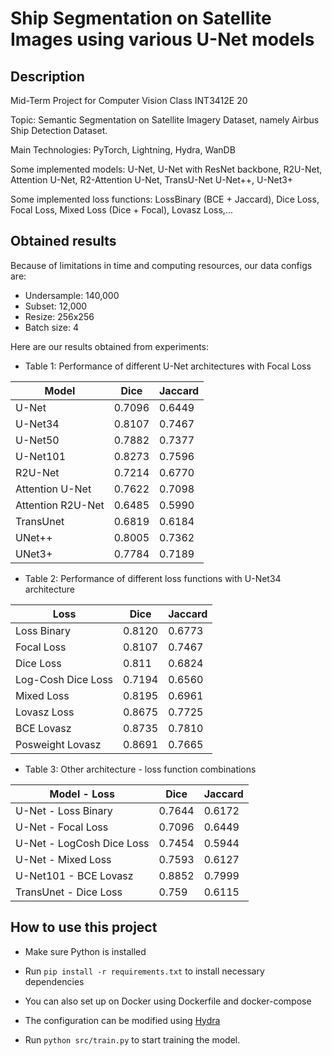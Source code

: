 # Ship Segmentation on Satellite Images using various U-Net models

## Description

Mid-Term Project for Computer Vision Class INT3412E 20

Topic: Semantic Segmentation on Satellite Imagery Dataset, namely Airbus Ship Detection Dataset.

Main Technologies: PyTorch, Lightning, Hydra, WanDB

Some implemented models: U-Net, U-Net with ResNet backbone, R2U-Net, Attention U-Net, R2-Attention U-Net, TransU-Net U-Net++, U-Net3+

Some implemented loss functions: LossBinary (BCE + Jaccard), Dice Loss, Focal Loss, Mixed Loss (Dice + Focal), Lovasz Loss,...

## Obtained results

Because of limitations in time and computing resources, our data configs are:

- Undersample: 140,000
- Subset: 12,000
- Resize: 256x256
- Batch size: 4

Here are our results obtained from experiments:

- Table 1: Performance of different U-Net architectures with Focal Loss

| Model             | Dice   | Jaccard |
| ----------------- | ------ | ------- |
| U-Net             | 0.7096 | 0.6449  |
| U-Net34           | 0.8107 | 0.7467  |
| U-Net50           | 0.7882 | 0.7377  |
| U-Net101          | 0.8273 | 0.7596  |
| R2U-Net           | 0.7214 | 0.6770  |
| Attention U-Net   | 0.7622 | 0.7098  |
| Attention R2U-Net | 0.6485 | 0.5990  |
| TransUnet         | 0.6819 | 0.6184  |
| UNet++            | 0.8005 | 0.7362  |
| UNet3+            | 0.7784 | 0.7189  |

- Table 2: Performance of different loss functions with U-Net34 architecture

| Loss               | Dice   | Jaccard |
| ------------------ | ------ | ------- |
| Loss Binary        | 0.8120 | 0.6773  |
| Focal Loss         | 0.8107 | 0.7467  |
| Dice Loss          | 0.811  | 0.6824  |
| Log-Cosh Dice Loss | 0.7194 | 0.6560  |
| Mixed Loss         | 0.8195 | 0.6961  |
| Lovasz Loss        | 0.8675 | 0.7725  |
| BCE Lovasz         | 0.8735 | 0.7810  |
| Posweight Lovasz   | 0.8691 | 0.7665  |

- Table 3: Other architecture - loss function combinations

| Model - Loss              | Dice   | Jaccard |
| ------------------------- | ------ | ------- |
| U-Net - Loss Binary       | 0.7644 | 0.6172  |
| U-Net - Focal Loss        | 0.7096 | 0.6449  |
| U-Net - LogCosh Dice Loss | 0.7454 | 0.5944  |
| U-Net - Mixed Loss        | 0.7593 | 0.6127  |
| U-Net101 - BCE Lovasz     | 0.8852 | 0.7999  |
| TransUnet - Dice Loss     | 0.759  | 0.6115  |

## How to use this project

- Make sure Python is installed

- Run `pip install -r requirements.txt` to install necessary dependencies

- You can also set up on Docker using Dockerfile and docker-compose

- The configuration can be modified using [Hydra](https://hydra.cc/)

- Run `python src/train.py` to start training the model.
